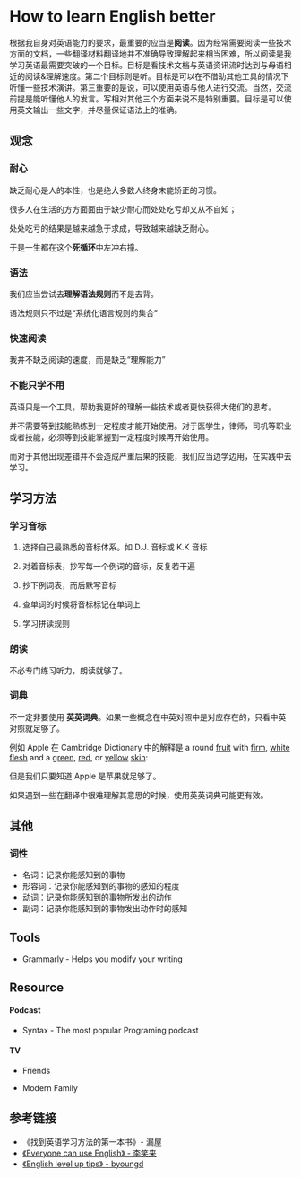# How to learn English better

根据我自身对英语能力的要求，最重要的应当是**阅读**。因为经常需要阅读一些技术方面的文档，一些翻译材料翻译地并不准确导致理解起来相当困难，所以阅读是我学习英语最需要突破的一个目标。目标是看技术文档与英语资讯流时达到与母语相近的阅读&理解速度。第二个目标则是听。目标是可以在不借助其他工具的情况下听懂一些技术演讲。第三重要的是说，可以使用英语与他人进行交流。当然，交流前提是能听懂他人的发言。写相对其他三个方面来说不是特别重要。目标是可以使用英文输出一些文字，并尽量保证语法上的准确。

## 观念

### 耐心

缺乏耐心是人的本性，也是绝大多数人终身未能矫正的习惯。

很多人在生活的方方面面由于缺少耐心而处处吃亏却又从不自知；

处处吃亏的结果是越来越急于求成，导致越来越缺乏耐心。

于是一生都在这个**死循环**中左冲右撞。

### 语法

我们应当尝试去**理解语法规则**而不是去背。

语法规则只不过是“系统化语言规则的集合”

### 快速阅读

我并不缺乏阅读的速度，而是缺乏“理解能力”

### 不能只学不用

英语只是一个工具，帮助我更好的理解一些技术或者更快获得大佬们的思考。

并不需要等到技能熟练到一定程度才能开始使用。对于医学生，律师，司机等职业或者技能，必须等到技能掌握到一定程度时候再开始使用。

而对于其他出现差错并不会造成严重后果的技能，我们应当边学边用，在实践中去学习。

## 学习方法

### 学习音标

1. 选择自己最熟悉的音标体系。如 D.J. 音标或 K.K 音标

2. 对着音标表，抄写每一个例词的音标，反复若干遍

3. 抄下例词表，而后默写音标

4. 查单词的时候将音标标记在单词上

5. 学习拼读规则

### 朗读

不必专门练习听力，朗读就够了。

### 词典

不一定非要使用 **英英词典**。如果一些概念在中英对照中是对应存在的，只看中英对照就足够了。

例如 Apple 在 Cambridge Dictionary 中的解释是 a round [fruit](https://dictionary.cambridge.org/dictionary/english/fruit) with [firm](https://dictionary.cambridge.org/dictionary/english/firm), [white](https://dictionary.cambridge.org/dictionary/english/white) [flesh](https://dictionary.cambridge.org/dictionary/english/flesh) and a [green](https://dictionary.cambridge.org/dictionary/english/green), [red](https://dictionary.cambridge.org/dictionary/english/red), or [yellow](https://dictionary.cambridge.org/dictionary/english/yellow) [skin](https://dictionary.cambridge.org/dictionary/english/skin): 

但是我们只要知道 Apple 是苹果就足够了。

如果遇到一些在翻译中很难理解其意思的时候，使用英英词典可能更有效。



## 其他

### 词性

- 名词：记录你能感知到的事物
- 形容词：记录你能感知到的事物的感知的程度
- 动词：记录你能感知到的事物所发出的动作
- 副词：记录你能感知到的事物发出动作时的感知

## Tools

- Grammarly - Helps you modify your writing

  

## Resource

#### Podcast

- Syntax - The most popular Programing podcast

#### TV

- Friends

- Modern Family

## 参考链接

- 《找到英语学习方法的第一本书》- 漏屋
- [《Everyone can use English》 - 李笑来](https://github.com/xiaolai/everyone-can-use-english)
- [《English level up tips》 - byoungd](https://github.com/byoungd/English-level-up-tips)
